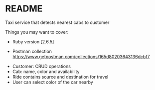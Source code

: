 # README

Taxi service that detects nearest cabs to customer

Things you may want to cover:

* Ruby version [2.6.5]

* Postman collection
https://www.getpostman.com/collections/165d80203643136dcbf7

- Customer: CRUD operations
- Cab: name, color and availability
- Ride contains source and destination for travel
- User can select color of the car nearby


